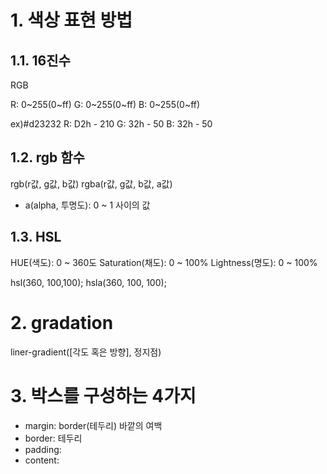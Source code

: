 # 1. 색상 표현 방법

## 1.1. 16진수

RGB

R: 0~255(0~ff)
G: 0~255(0~ff)
B: 0~255(0~ff)

ex)#d23232
R: D2h - 210
G: 32h - 50
B: 32h - 50

## 1.2. rgb 함수

rgb(r값, g값, b값)
rgba(r값, g값, b값, a값)
- a(alpha, 투명도): 0 ~ 1 사이의 값

## 1.3. HSL

HUE(색도): 0 ~ 360도
Saturation(채도): 0 ~ 100%
Lightness(명도): 0 ~ 100%

hsl(360, 100,100);
hsla(360, 100, 100);


# 2. gradation

liner-gradient([각도 혹은 방향], 정지점)

# 3. 박스를 구성하는 4가지

- margin: border(테두리) 바깥의 여백
- border: 테두리
- padding:
- content: